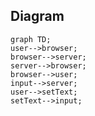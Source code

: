 ## Diagram

```mermaid
graph TD;
user-->browser;
browser-->server;
server-->browser;
browser-->user;
input-->server;
user-->setText;
setText-->input;
```
